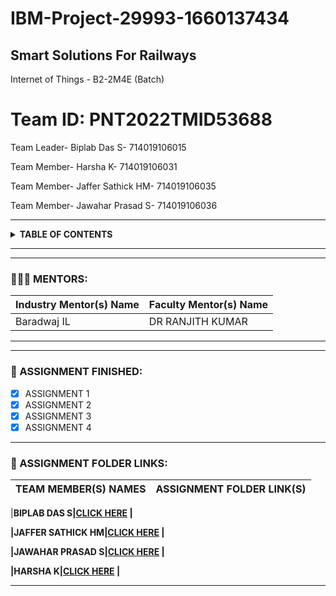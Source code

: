 # IBM-Project-29993-1660137434
## Smart Solutions For Railways

Internet of Things - B2-2M4E (Batch)
# Team ID: PNT2022TMID53688

Team Leader- Biplab Das S- 714019106015

Team Member- Harsha K- 714019106031

Team Member- Jaffer Sathick HM- 714019106035

Team Member- Jawahar Prasad S- 714019106036



***
<details>
 <summary><b>TABLE OF CONTENTS</b></summary>
 <ol>

  <li>MENTORS</li>
  <li>ASSIGNMENT FINISHED</li>
  <li>ASSIGNMENT FOLDER LINKS</li>

 </ol>
</details>

***
***
### 🧑🏻‍🦰 MENTORS:
|Industry Mentor(s) Name   |  Faculty Mentor(s) Name  
|------------------------------------|:----------------| 
 Baradwaj IL                |  DR RANJITH KUMAR
 
***

***
### 📒 ASSIGNMENT FINISHED:

- [x] ASSIGNMENT 1
- [x] ASSIGNMENT 2
- [x] ASSIGNMENT 3
- [x] ASSIGNMENT 4
***
### 🔗 ASSIGNMENT FOLDER LINKS:
| TEAM MEMBER(S) NAMES                |ASSIGNMENT FOLDER LINK(S) |
|------------------------------------|:----------------| 

|<b>BIPLAB DAS S<b>|<a href="https://github.com/IBM-EPBL/IBM-Project-29993-1660137434/tree/main/Assignment/TeamLead-%20Biplab">CLICK HERE</a> |
 
|JAFFER SATHICK HM|<a href="https://github.com/IBM-EPBL/IBM-Project-29993-1660137434/tree/main/Assignment/JafferSathick">CLICK HERE</a> |
 
|JAWAHAR PRASAD S|<a href="https://github.com/IBM-EPBL/IBM-Project-29993-1660137434/tree/main/Assignment/JAWAHARPRASAD_S">CLICK HERE</a> |
 
|HARSHA K|<a href="https://github.com/IBM-EPBL/IBM-Project-29993-1660137434/tree/main/Assignment/harsha">CLICK HERE</a> |

***
